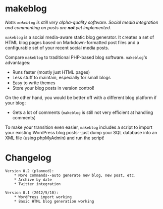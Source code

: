 makeblog
========

*Note: `makeblog` is still very alpha-quality software. Social media integration and commenting on posts are **not** yet implemented.*

`makeblog` is a social media-aware static blog generator. It creates a set of HTML blog pages based on Markdown-formatted post files and a configurable set of your recent social media posts.

Compare `makeblog` to traditional PHP-based blog software. `makeblog`'s advantages:

* Runs faster (mostly just HTML pages)
* Less stuff to maintain, especially for small blogs
* Easy to write themes
* Store your blog posts in version control!

On the other hand, you would be better off with a different blog platform if your blog:

* Gets a lot of comments (`makeblog` is still not very efficient at handling comments)

To make your transition even easier, `makeblog` includes a script to import your existing WordPress blog posts--just dump your SQL database into an XML file (using phpMyAdmin) and run the script!



Changelog
=========

~~~
Version 0.2 (planned):
	* More commands--auto generate new blog, new post, etc.
	* Archive by date
	* Twitter integration

Version 0.1 (2012/5/10):
	* WordPress import working
	* Basic HTML blog generation working
~~~